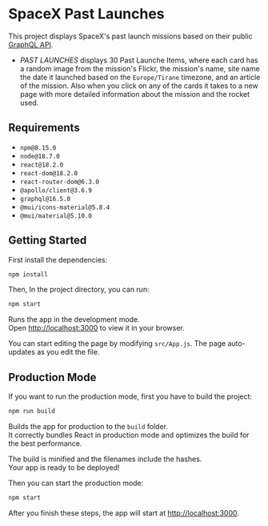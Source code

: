# SpaceX Past Launches 
This project displays SpaceX's past launch missions based on their public [GraphQL API](https://github.com/SpaceXLand/api). 

- *PAST LAUNCHES* displays 30 Past Launche Items, where each card has a random image from the mission's Flickr, the mission's name, site name the date it launched based on the `Europe/Tirane` timezone, and an article of the mission. 
Also when you click on any of the cards it takes to a new page with more detailed information about the mission and the rocket used.

## Requirements
- `npm@8.15.0`
- `node@18.7.0`
- `react@18.2.0`
- `react-dom@18.2.0`
- `react-router-dom@6.3.0`
- `@apollo/client@3.6.9`
- `graphql@16.5.0`
- `@mui/icons-material@5.8.4`
- `@mui/material@5.10.0`

## Getting Started

First install the dependencies:

```bash
npm install
```

Then, In the project directory, you can run:

```bash
npm start
```

Runs the app in the development mode.\
Open [http://localhost:3000](http://localhost:3000) to view it in your browser.

You can start editing the page by modifying `src/App.js`. The page auto-updates as you edit the file.

## Production Mode

If you want to run the production mode, first you have to build the project:

```bash
npm run build
```

Builds the app for production to the `build` folder.\
It correctly bundles React in production mode and optimizes the build for the best performance.

The build is minified and the filenames include the hashes.\
Your app is ready to be deployed!

Then you can start the production mode:
```bash
npm start
```
After you finish these steps, the app will start at [http://localhost:3000](http://localhost:3000).